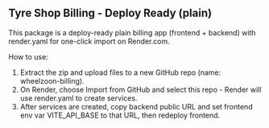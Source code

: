 Tyre Shop Billing - Deploy Ready (plain)
---------------------------------------

This package is a deploy-ready plain billing app (frontend + backend) with render.yaml for one-click import on Render.com.

How to use:
1. Extract the zip and upload files to a new GitHub repo (name: wheelzoon-billing).
2. On Render, choose Import from GitHub and select this repo - Render will use render.yaml to create services.
3. After services are created, copy backend public URL and set frontend env var VITE_API_BASE to that URL, then redeploy frontend.
